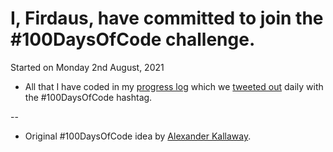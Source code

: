 # I, Firdaus, have committed to join the #100DaysOfCode challenge. 

Started on Monday 2nd August, 2021

* All that I have coded in my [progress log](log.md) which we [tweeted out](https://twitter.com/betascribbles) daily with the #100DaysOfCode hashtag.

-- 

* Original #100DaysOfCode  idea by [Alexander Kallaway](https://medium.freecodecamp.org/join-the-100daysofcode-556ddb4579e4).
